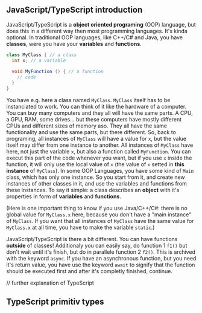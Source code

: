 ## JavaScript/TypeScript introduction

JavaScript/TypeScript is a **object oriented programing** (OOP) language, but does this in a different way then most programming languages. It's kinda optional.
In traditional OOP languages, like C++/C# and Java, you have **classes**, were you have your **variables** and **functions**.
```cs
class MyClass { // a class
  int x; // a variable
  
  void MyFunction () { // a function
    // code
  }
}
```
You have e.g. here a class named `MyClass`.
`MyClass` itself has to be instanciated to work. You can think of it like the hardware of a computer. You can buy many computers and they all will have the same parts. A CPU, a GPU, RAM, some drives... but these computers have mostly different CPUs and different sizes of memory aso. They all have the same functionality and use the same parts, but there different.
So, back to programing, all instances of `MyClass` will have a value for `x`, but the value itself may differ from one instance to another. All instances of `MyClass` have here, not just the variable `x`, but also a function called `MyFunction`. You can execut this part of the code whenever you want, but if you use `x` inside the function, it will only use the local value of `x` (the value of `x` setted in **this instance** of `MyClass`).
In some OOP Languages, you have some kind of `Main` class, which has only one instance. So you start from it, and create new instances of other classes in it, and use the variables and functions from these instances.
To say it simple: a class describes an **object** with it's properties in form of **variables** and **functions**.

(Here is one important thing to know if you use Java/C++/C#: there is no global value for `MyClass.x` here, because you don't have a "main instance" of `MyClass`. If you want that all instances of `MyClass` have the same value for `MyClass.x` at all time, you have to make the variable `static`.)

JavaScript/TypeScript is there a bit different. You can have functions **outside** of classes!
Additionaly you can easily say, do function 1 `f1()` but don't wait until it's finish, but do in parallele function 2 `f2()`. 
This is archived with the keyword `async`.
If you have an asynchronous function, but you need it's return value, you have use the keyword `await` to signify that the function should be executed first and after it's completly finished, continue.

// further explanation of TypeScript

## TypeScript primitiv types
